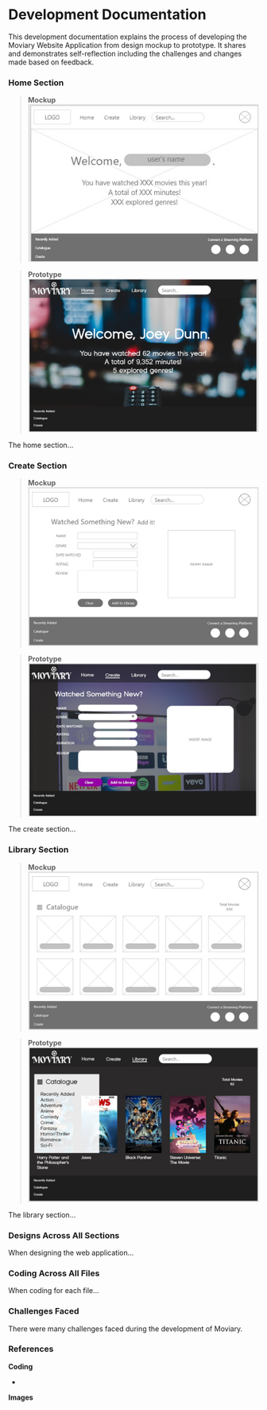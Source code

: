 # Development Documentation

This development documentation explains the process of developing the Moviary Website Application from design mockup to prototype. It shares and demonstrates self-reflection including the challenges and changes made based on feedback.

### Home Section
>**Mockup**
![Home Section Mockup](MockupImages/HomePageMockup.jpg)

>**Prototype**
![Home Section Prototype](MockupImages/HomePagePrototype.jpg)

The home section...



### Create Section
>**Mockup**
![Create Section Mockup](MockupImages/CreatePageMockup.jpg)

>**Prototype**
![Create Section Prototype](MockupImages/CreatePagePrototype.jpg)

The create section...


### Library Section
>**Mockup**
![Library Section Mockup](MockupImages/LibraryPageMockup.jpg)

>**Prototype**
![Library Section Prototype](MockupImages/LibraryPagePrototype.jpg)

The library section...


### Designs Across All Sections
When designing the web application...


### Coding Across All Files
When coding for each file...


### Challenges Faced
There were many challenges faced during the development of Moviary.


### References
**Coding**

-

**Images**

